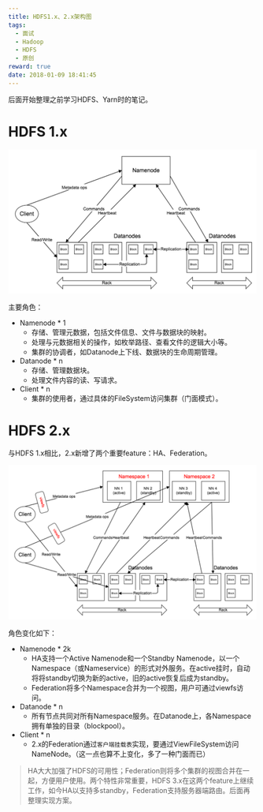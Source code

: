 ```yaml
---
title: HDFS1.x、2.x架构图
tags:
  - 面试
  - Hadoop
  - HDFS
  - 原创
reward: true
date: 2018-01-09 18:41:45
---
```


后面开始整理之前学习HDFS、Yarn时的笔记。

<!--more-->

# HDFS 1.x

![1.x架构](../../qiniu/static/images/HDFS1.x、2.x架构图/1.x架构.png)

主要角色：

* Namenode * 1
    * 存储、管理元数据，包括文件信息、文件与数据块的映射。
    * 处理与元数据相关的操作，如枚举路径、查看文件的逻辑大小等。
    * 集群的协调者，如Datanode上下线、数据块的生命周期管理。
* Datanode * n
    * 存储、管理数据块。
    * 处理文件内容的读、写请求。
* Client * n
    * 集群的使用者，通过具体的FileSystem访问集群（门面模式）。

# HDFS 2.x

与HDFS 1.x相比，2.x新增了两个重要feature：HA、Federation。

![2.x架构](../../qiniu/static/images/HDFS1.x、2.x架构图/2.x架构.png)

角色变化如下：

* Namenode * 2k
    * HA支持一个Active Namenode和一个Standby Namenode，以一个Namespace（或Nameservice）的形式对外服务。在active挂时，自动将将standby切换为新的active，旧的active恢复后成为standby。
    * Federation将多个Namespace合并为一个视图，用户可通过viewfs访问。
* Datanode * n
    * 所有节点共同对所有Namespace服务。在Datanode上，各Namespace拥有单独的目录（blockpool）。
* Client * n
    * 2.x的Federation通过`客户端挂载表`实现，要通过ViewFileSystem访问NameNode。（这一点也算不上变化，多了一种门面而已）

>HA大大加强了HDFS的可用性；Federation则将多个集群的视图合并在一起，方便用户使用。两个特性非常重要，HDFS 3.x在这两个feature上继续工作，如今HA以支持多standby，Federation支持服务器端路由。后面再整理实现方案。
